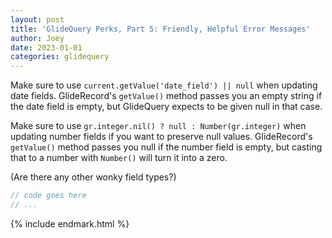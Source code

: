```yaml
---
layout: post
title: 'GlideQuery Perks, Part 5: Friendly, Helpful Error Messages'
author: Joey
date: 2023-01-01
categories: glidequery
---
```



Make sure to use `current.getValue('date_field') || null` when updating date fields. GlideRecord's `getValue()` method passes you an empty string if the date field is empty, but GlideQuery expects to be given null in that case.

Make sure to use `gr.integer.nil() ? null : Number(gr.integer)` when updating number fields if you want to preserve null values. GlideRecord's `getValue()` method passes you null if the number field is empty, but casting that to a number with `Number()` will turn it into a zero.

(Are there any other wonky field types?)

~~~ javascript
// code goes here
// ...
~~~





{% include endmark.html %}

